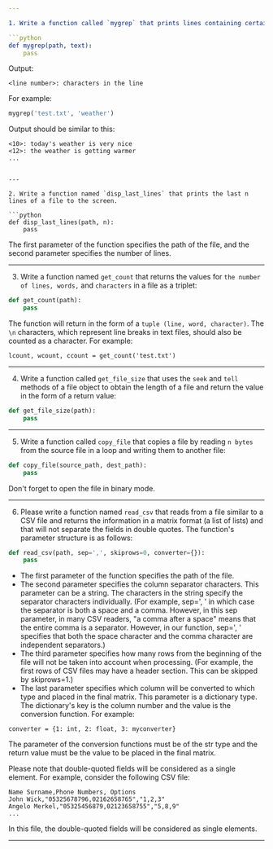 ```yaml
--- 

1. Write a function called `mygrep` that prints lines containing certain words in a file in the following format:

```python
def mygrep(path, text):
    pass
```
Output:

`<line number>: characters in the line`

For example:

```python
mygrep('test.txt', 'weather')
```

Output should be similar to this:

```
<10>: today's weather is very nice
<12>: the weather is getting warmer
...
```

```

---

2. Write a function named `disp_last_lines` that prints the last n lines of a file to the screen. 

```python
def disp_last_lines(path, n):
    pass
```

The first parameter of the function specifies the path of the file, and the second parameter specifies the number of lines.

---

3. Write a function named `get_count` that returns the values for `the number of lines, words,` and `characters` in a file 
as a triplet:

```python
def get_count(path):
    pass
```

The function will return in the form of a `tuple (line, word, character)`. The `\n` characters, which represent line 
breaks in text files, should also be counted as a character. For example:

`lcount, wcount, ccount = get_count('test.txt')`

---

4. Write a function called `get_file_size` that uses the `seek` and `tell` methods of a file object to obtain the length 
of a file and return the value in the form of a return value:

```python
def get_file_size(path):
    pass
```

---

5. Write a function called `copy_file` that copies a file by reading `n bytes` from the source file in a loop and writing 
them to another file:

```python
def copy_file(source_path, dest_path):
    pass
```

Don't forget to open the file in binary mode.

---

6. Please write a function named `read_csv` that reads from a file similar to a CSV file and returns the information in 
a matrix format (a list of lists) and that will not separate the fields in double quotes. The function's parameter 
structure is as follows:

```python
def read_csv(path, sep=',', skiprows=0, converter={}):
    pass
```

- The first parameter of the function specifies the path of the file. 
- The second parameter specifies the column separator characters. This parameter can be a string. The characters in the 
string specify the separator characters individually. (For example, sep=', ' in which case the separator is both a space 
and a comma. However, in this sep parameter, in many CSV readers, "a comma after a space" means that the entire comma is 
a separator. However, in our function, sep=', ' specifies that both the space character and the comma character are 
independent separators.) 
- The third parameter specifies how many rows from the beginning of the file will not be taken into account when 
processing. (For example, the first rows of CSV files may have a header section. This can be skipped by skiprows=1.) 
- The last parameter specifies which column will be converted to which type and placed in the final matrix. This parameter 
is a dictionary type. The dictionary's key is the column number and the value is the conversion function. For example:

`converter = {1: int, 2: float, 3: myconverter}`

The parameter of the conversion functions must be of the str type and the return value must be the value to be placed 
in the final matrix.

Please note that double-quoted fields will be considered as a single element. For example, consider the following CSV file:

```
Name Surname,Phone Numbers, Options
John Wick,"05325678796,02162658765","1,2,3"
Angelo Merkel,"05325456879,02123658755","5,8,9"
...
```

In this file, the double-quoted fields will be considered as single elements.

---



